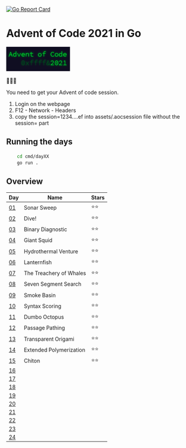 [![Go Report Card](https://goreportcard.com/badge/github.com/meridani/advent-of-code-2021)](https://goreportcard.com/badge/github.com/meridani/advent-of-code-2021)
# Advent of Code 2021 in Go

![AoC Logo](assets/AoC.png)

🎄🎄🎄

You need to get your Advent of code session.
1. Login on the webpage
2. F12 - Network - Headers
3. copy the session=1234....ef into assets/.aocsession file without the session= part


## Running the days

```sh
    cd cmd/dayXX
    go run .
```

## Overview

| Day                                        | Name                    | Stars |
| ------------------------------------------ | ----------------------- | ----- |
| [01](https://adventofcode.com/2021/day/1)  | Sonar Sweep             | ⭐⭐    |
| [02](https://adventofcode.com/2021/day/2)  | Dive!                   | ⭐⭐    |
| [03](https://adventofcode.com/2021/day/3)  | Binary Diagnostic       | ⭐⭐    |
| [04](https://adventofcode.com/2021/day/4)  | Giant Squid             | ⭐⭐    |
| [05](https://adventofcode.com/2021/day/5)  | Hydrothermal Venture    | ⭐⭐    |
| [06](https://adventofcode.com/2021/day/6)  | Lanternfish             | ⭐⭐    |
| [07](https://adventofcode.com/2021/day/7)  | The Treachery of Whales | ⭐⭐    |
| [08](https://adventofcode.com/2021/day/8)  | Seven Segment Search    | ⭐⭐    |
| [09](https://adventofcode.com/2021/day/9)  | Smoke Basin             | ⭐⭐    |
| [10](https://adventofcode.com/2021/day/10) | Syntax Scoring          | ⭐⭐    |
| [11](https://adventofcode.com/2021/day/11) | Dumbo Octopus           | ⭐⭐    |
| [12](https://adventofcode.com/2021/day/12) | Passage Pathing         | ⭐⭐    |
| [13](https://adventofcode.com/2021/day/13) | Transparent Origami     | ⭐⭐    |
| [14](https://adventofcode.com/2021/day/14) | Extended Polymerization | ⭐⭐    |
| [15](https://adventofcode.com/2021/day/15) | Chiton                  | ⭐⭐    |
| [16](https://adventofcode.com/2021/day/16) |                         |       |
| [17](https://adventofcode.com/2021/day/17) |                         |       |
| [18](https://adventofcode.com/2021/day/18) |                         |       |
| [19](https://adventofcode.com/2021/day/19) |                         |       |
| [20](https://adventofcode.com/2021/day/20) |                         |       |
| [21](https://adventofcode.com/2021/day/21) |                         |       |
| [22](https://adventofcode.com/2021/day/22) |                         |       |
| [23](https://adventofcode.com/2021/day/23) |                         |       |
| [24](https://adventofcode.com/2021/day/24) |                         |       |

